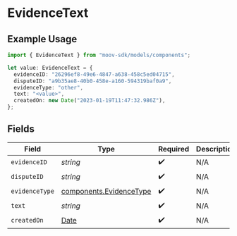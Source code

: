 # EvidenceText

## Example Usage

```typescript
import { EvidenceText } from "moov-sdk/models/components";

let value: EvidenceText = {
  evidenceID: "26296ef8-49e6-4847-a638-458c5ed04715",
  disputeID: "a9b35ae8-40b0-458e-a160-594319baf0a9",
  evidenceType: "other",
  text: "<value>",
  createdOn: new Date("2023-01-19T11:47:32.986Z"),
};
```

## Fields

| Field                                                                                         | Type                                                                                          | Required                                                                                      | Description                                                                                   |
| --------------------------------------------------------------------------------------------- | --------------------------------------------------------------------------------------------- | --------------------------------------------------------------------------------------------- | --------------------------------------------------------------------------------------------- |
| `evidenceID`                                                                                  | *string*                                                                                      | :heavy_check_mark:                                                                            | N/A                                                                                           |
| `disputeID`                                                                                   | *string*                                                                                      | :heavy_check_mark:                                                                            | N/A                                                                                           |
| `evidenceType`                                                                                | [components.EvidenceType](../../models/components/evidencetype.md)                            | :heavy_check_mark:                                                                            | N/A                                                                                           |
| `text`                                                                                        | *string*                                                                                      | :heavy_check_mark:                                                                            | N/A                                                                                           |
| `createdOn`                                                                                   | [Date](https://developer.mozilla.org/en-US/docs/Web/JavaScript/Reference/Global_Objects/Date) | :heavy_check_mark:                                                                            | N/A                                                                                           |